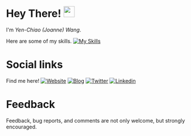 <h1>
  Hey There!
  <img src="https://media.giphy.com/media/hvRJCLFzcasrR4ia7z/giphy.gif" width="30px"/>
</h1>

I'm *Yen-Chiao (Joanne) Wang*. 

Here are some of my skills. 
[![My Skills](https://skillicons.dev/icons?i=cpp,c,cs,java,py,tensorflow,pytorch,php,js,jquery,html,css,git,latex,github,jenkins,firebase,androidstudio,raspberrypi,linux&perline=20)](https://skillicons.dev)


# Social links

Find me here! 
[![Website](https://img.shields.io/badge/Website-4FC08D?style=for-the-badge&logo=githubpages&logoColor=white)](https://joannechiao18.github.io/)
[![Blog](https://img.shields.io/badge/blog-FFA500?style=for-the-badge&logo=rss&logoColor=white)](https://joannechiao18.github.io/)
[![Twitter](https://img.shields.io/badge/twitter-1DA1F2?style=for-the-badge&logo=twitter&logoColor=white)](https://twitter.com/xtenzQ)
[![Linkedin](https://img.shields.io/badge/linkedin-0077B5?style=for-the-badge&logo=linkedin&logoColor=white)](https://www.linkedin.com/in/xtenzq/)

# Feedback
Feedback, bug reports, and comments are not only welcome, but strongly encouraged. 



